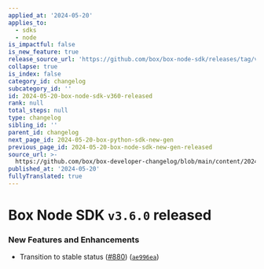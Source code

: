 ```yaml
---
applied_at: '2024-05-20'
applies_to:
  - sdks
  - node
is_impactful: false
is_new_feature: true
release_source_url: 'https://github.com/box/box-node-sdk/releases/tag/v3.6.0'
collapse: true
is_index: false
category_id: changelog
subcategory_id: ''
id: 2024-05-20-box-node-sdk-v360-released
rank: null
total_steps: null
type: changelog
sibling_id: ''
parent_id: changelog
next_page_id: 2024-05-20-box-python-sdk-new-gen
previous_page_id: 2024-05-20-box-node-sdk-new-gen-released
source_url: >-
  https://github.com/box/box-developer-changelog/blob/main/content/2024/05-20-box-node-sdk-v360-released.md
published_at: '2024-05-20'
fullyTranslated: true
---
```

# Box Node SDK `v3.6.0` released

### New Features and Enhancements

* Transition to stable status ([#880][1]) ([`ae996ea`][2])

[1]: https://github.com/box/box-node-sdk/issues/880

[2]: https://github.com/box/box-node-sdk/commit/ae996eafd9e34de99119a7780384b90758908313
